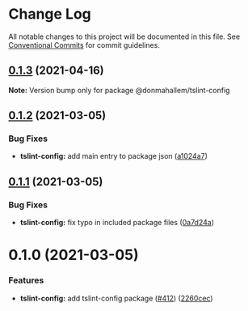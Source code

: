 # Change Log

All notable changes to this project will be documented in this file.
See [Conventional Commits](https://conventionalcommits.org) for commit guidelines.

## [0.1.3](https://github.com/donmahallem/js-libs/compare/@donmahallem/tslint-config@0.1.2...@donmahallem/tslint-config@0.1.3) (2021-04-16)

**Note:** Version bump only for package @donmahallem/tslint-config






## [0.1.2](https://github.com/donmahallem/js-libs/compare/@donmahallem/tslint-config@0.1.1...@donmahallem/tslint-config@0.1.2) (2021-03-05)


### Bug Fixes

* **tslint-config:** add main entry to package json ([a1024a7](https://github.com/donmahallem/js-libs/commit/a1024a72566e6ae0333c18cdfee71712ab889100))






## [0.1.1](https://github.com/donmahallem/js-libs/compare/@donmahallem/tslint-config@0.1.0...@donmahallem/tslint-config@0.1.1) (2021-03-05)


### Bug Fixes

* **tslint-config:** fix typo in included package files ([0a7d24a](https://github.com/donmahallem/js-libs/commit/0a7d24abb399878ef0a76f9d0698acdbf2402fc7))






# 0.1.0 (2021-03-05)


### Features

* **tslint-config:** add tslint-config package ([#412](https://github.com/donmahallem/js-libs/issues/412)) ([2260cec](https://github.com/donmahallem/js-libs/commit/2260cec0071c55f364dfe7e51161251f1b89d227))
